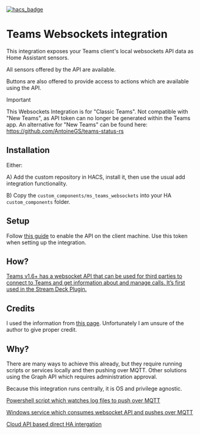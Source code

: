 [![hacs_badge](https://img.shields.io/badge/HACS-Custom-41BDF5.svg?style=for-the-badge)](https://github.com/hacs/integration)


# Teams Websockets integration

This integration exposes your Teams client's local websockets API data as Home Assistant sensors.

All sensors offered by the API are available.

Buttons are also offered to provide access to actions which are available using the API.

> [!IMPORTANT]
> This Websockets Integration is for "Classic Teams".
> Not compatible with "New Teams", as API token can no longer be generated within the Teams app.
> An alternative for "New Teams" can be found here: https://github.com/AntoineGS/teams-status-rs

## Installation

Either:

A) Add the custom repository in HACS, install it, then use the usual add integration functionality.

B) Copy the ``custom_components/ms_teams_websockets`` into your HA ``custom_components`` folder.


## Setup

Follow [this guide](https://support.microsoft.com/en-us/office/connect-third-party-devices-to-teams-aabca9f2-47bb-407f-9f9b-81a104a883d6) to enable the API on the client machine. Use this token when setting up the integration.


## How?

[Teams v1.6+ has a websocket API that can be used for third parties to connect to Teams and get information about and manage calls. It’s first used in the Stream Deck Plugin.](https://techcommunity.microsoft.com/t5/microsoft-teams-blog/delivering-new-webinar-experiences-with-microsoft-teams/ba-p/3725145)


## Credits

I used the information from [this page](https://lostdomain.notion.site/Microsoft-Teams-WebSocket-API-5c042838bc3e4731bdfe679e864ab52a). Unfortunately I am unsure of the author to give proper credit.

## Why?

There are many ways to achieve this already, but they require running scripts or services locally and then pushing over MQTT. Other solutions using the Graph API which requires administration approval.

Because this integration runs centrally, it is OS and privilege agnostic.

[Powershell script which watches log files to push over MQTT](https://github.com/AntoineGS/TeamsStatusV2)

[Windows service which consumes websocket API and pushes over MQTT](https://github.com/lafe/Teams2Mqtt)

[Cloud API based direct HA intergation](https://github.com/RogerSelwyn/O365-HomeAssistant)
